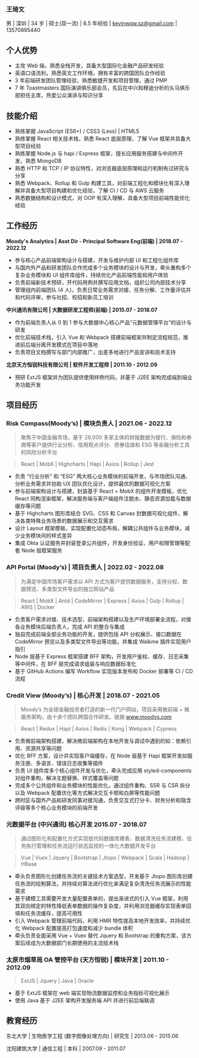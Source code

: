### **王琦文**

男 | 深圳 | 34 岁 | 硕士(双一流) | 8.5 年经验 | kevinwqw.sz@gmail.com | 13570895440

## **个人优势**

-   主攻 Web 端，熟悉全栈开发，具备大型国际化金融产品研发经验
-   英语口语流利，熟悉英文工作环境，拥有丰富的跨国团队合作经验
-   3 年前端研发团队管理经验，熟悉敏捷开发和项目管理，通过 PMP
-   7 年 Toastmasters 国际演讲俱乐部会员，先后在中兴和穆迪分析的头马俱乐部担任主席，热爱公众演讲与知识分享

## **技能介绍**

-   熟练掌握 JavaScript (ES6+) / CSS3 (Less) | HTML5
-   熟练掌握 React 相关技术栈，熟悉 React 底层原理，了解 Vue 框架并具备大型项目经验
-   熟练掌握 Node.js 与 hapi / Express 框架，擅长应用服务搭建与中间件开发，熟悉 MongoDB
-   熟悉 HTTP 和 TCP / IP 协议特性，对浏览器底层原理和运行机制有过研究与分享
-   熟悉 Webpack、Rollup 和 Gulp 构建工具，对前端工程化和模块化有深入理解并具备大型项目构建和优化经验，了解 CI / CD 与 AWS 云服务
-   熟悉数据结构和设计模式，对 OOP 有深入理解，具备大型项目前端性能优化经验

## **工作经历**

**Moody's Analytics | Asst Dir - Principal Software Eng(前端) | 2018.07 - 2022.12**

-   参与核心产品前端架构设计与搭建，开发与维护内部 UI 和工程化组件库
-   与国内外产品和研发团队合作完成多个业务模块的设计与开发，牵头重构多个复杂业务模块和 UI 组件库组件，持续优化产品前端性能和用户体验
-   负责前端新技术预研，开代码用例并撰写应用文档，组织公司内部技术分享
-   管理组内前端团队 (4 人)，负责日常业务需求对接、任务分解、工作量评估并和代码评审，参与社招、校招和新员工培训

**中兴通讯有限公司 | 大数据研发工程师(前端) | 2015.07 - 2018.07**

-   作为前端负责人从 0 到 1 参与大数据中心核心产品“元数据管理平台”的设计与研发
-   优化前端技术栈，引入 Vue 和 Webpack 搭建前端框架并制定流程规范，推进前后端分离开发模式在项目中落地
-   负责项目文档撰写与部门内部推广，出差多地进行产品宣讲和技术支持

**北京天方恒锐科技有限公司 | 软件开发工程师 | 2011.10 - 2012.09**

-   预研 ExtJS 框架并为团队提供使用样例代码，并基于 J2EE 架构完成端到端业务功能开发

## **项目经历**

### **Risk Compass**(Moody’s) | 模块负责人 | 2021.06 - 2022.12

> 聚焦于中国金融市场，基于 28,000 多家主体的财报数据为银行、保险和券商等客户提供行业分析、信用观点评分、债券估值和 ESG 等金融分析工具的风险分析平台

> React | MobX | Highcharts | Hapi | Axios | Rollup | Jest

-   负责 “行业分析” 和 “ESG” 两大核心业务模块的前端开发，与市场团队沟通、分析业务需求并协助 UX 团队优化设计，提供最优的数据可视化方案
-   参与前端架构设计与搭建，封装基于 React + MobX 的组件开发模板，优化 React 同构渲染框架，解决服务端与客户端组件注脱水、静态资源加载与数据缓存等问题
-   基于 Highcharts 图形库结合 SVG、CSS 和 Canvas 封数据可视化组件，解决各类特殊业务场景的数据展示和交互需求
-   设计 Layout 框架模板，实现配置化动态布局，解耦公共组件与业务模块，减少业务模块间的样式差异
-   集成 Okta 认证服务并封装登录公共组件，开发身份验证、用户权限管理等配套 Node 层框架服务

### **API Portal** (Moody’s) | 项目负责人 | 2022.02 - 2022.08

> 为满足中国市场客户需求以 API 方式为客户提供数据服务，支持分权、数据预览、多类型文件导出的独立网站产品

> React | MobX | Antd | CodeMirror | Express | Axios | Gulp | Rollup | AWS | Docker

-   负责客户需求对接、技术选型、前端架构搭建以及生产环境部署全流程，对接各业务模块后端负责人，完成 API 的整合与集成
-   独自完成前端全部业务功能的开发，提供包括 API 分权展示、接口数据在 CodeMirror 预览以及多类型文件导出等功能，并集成 Walkme 插件实现用户指引
-   Node 层基于 Express 框架搭建 BFF 架构，开发用户鉴权、缓存、日志采集等中间件，在 BFF 层完成请求组装与响应数据标准化
-   基于 GitHub Actions 编写 Workflow 实现版本发布和 Docker 部署等 CI / CD 流程
<!-- 实现非结构化数据解析：编写正则表达式，对非结构化数据进行重组，实现在 CodeMirror 中的结构化展示与关键字高亮提示 -->

### **Credit View** (Moody’s) | 核心开发 | 2018.07 - 2021.05

> Moody’s 为全球金融投资者打造的新一代门户网站，项目采用微前端 + 微服务架构，由十余个团队跨国合作研发。链接:www.moodys.com

> React | Redux | Hapi | Axios | Redis | Kong | Webpack | Cypress

-   负责微前端架构搭建，解决微前端架构在本地开发与调试中遇到的如：依赖引用、资源共享等问题
-   优化 BFF 方案，设计并实现客户端缓存，在 Node 层基于 Hapi 框架开发如服务注册、多语言、错误日志收集等插件
-   负责 UI 组件库多个核心组件开发与优化，牵头完成应用 styled-components 对组件重构，解决主题替换、样式覆盖等问题
-   完成多个公共组件和业务模块的性能优化，通过组件重构、SSR 与 CSR 拆分 以及 Webpack 配置优化等方式解决交互卡顿和白屏等性能问题
-   跨时区与国外产品和研发同事对接沟通，负责交互式打分卡、财务分析和隐含评级等多个核心业务模块的前端开发
<!-- -   完成多个公共组件和业务模块的性能优化，通过组件重构、SSR 与 CSR 拆分 以及 Webpack 配置优化等方式解决交互卡顿和白屏等性能问题，其中对 公共 header 组件的优化使各页面 RPS 提高近 1 倍 -->

### **元数据平台** (中兴通讯) 核心开发 2015.07 - 2018.07

> 通过图形化和配置化方式实现低代码数据库建表、数据清洗任务流建模、任务执行管理和任务流运行状态监控的一体化大数据开发平台

> Vue | Vuex | Jquery | Bootstrap | Jtopo | Webpack | Scala | Hadoop | HBase

-   牵头负责图形化创建任务流的关键技术方案选型，开发基于 Jtopo 图形库创建任务流的绘制算法，并持续对算法进行优化来满足复杂清洗任务流展示的性能需求
-   基于建模工具需要开发大量配置表单的，提出渐进式的引入 Vue 框架，利用其双向绑定的特性降低表单数据的操作复杂度，并利用浏览器缓存实现表单回填和任务流缓存，提高可用性
-   引入 Webpack 管理前端代码，利用 HMR 特性提高本地开发效率，并持续优化 Webpack 配置提高打包速度和减少 bundle 体积
-   牵头负责全面采用 Vue + Vuex 替代 Jquery 和 Bootstrap 的重构方案，该方案后续成为大数据部门长期使用的主流技术栈

### **太原市烟草局** OA 管控平台 (天方恒锐) | 模块开发 | 2011.10 - 2012.09

> ExtJS | Jquery | Java | Oracle

-   基于 ExtJS 框架在 web 端实现物流数据监控和业务指标可视化展示
-   使用 Java 基于 J2EE 架构开发服务端 API 并进行前后端联调

## **教育经历**

东北大学 | 生物医学工程 (数字图像处理方向) | 研究生 | 2013.06 - 2015.06

沈阳建筑大学 | 通信工程 | 本科 | 2007.09 - 2011.07
